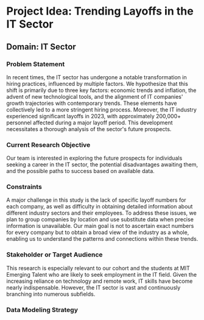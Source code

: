 # Project Idea: Trending Layoffs in the IT Sector

## Domain: IT Sector

### Problem Statement

In recent times, the IT sector has undergone a notable transformation in hiring practices, influenced by multiple factors. We hypothesize that this shift is primarily due to three key factors: economic trends and inflation, the advent of new technological tools, and the alignment of IT companies' growth trajectories with contemporary trends. These elements have collectively led to a more stringent hiring process. Moreover, the IT industry experienced significant layoffs in 2023, with approximately 200,000+ personnel affected during a major layoff period. This development necessitates a thorough analysis of the sector's future prospects.

### Current Research Objective

Our team is interested in exploring the future prospects for individuals seeking a career in the IT sector, the potential disadvantages awaiting them, and the possible paths to success based on available data.

### Constraints

A major challenge in this study is the lack of specific layoff numbers for each company, as well as difficulty in obtaining detailed information about different industry sectors and their employees. To address these issues, we plan to group companies by location and use substitute data when precise information is unavailable. Our main goal is not to ascertain exact numbers for every company but to obtain a broad view of the industry as a whole, enabling us to understand the patterns and connections within these trends.

### Stakeholder or Target Audience

This research is especially relevant to our cohort and the students at MIT Emerging Talent who are likely to seek employment in the IT field. Given the increasing reliance on technology and remote work, IT skills have become nearly indispensable. However, the IT sector is vast and continuously branching into numerous subfields.

### Data Modeling Strategy
